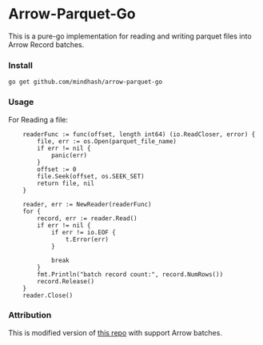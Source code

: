 # Arrow-Parquet-Go

This is a pure-go implementation for reading and writing parquet files into Arrow Record batches. 

### Install
``` go get github.com/mindhash/arrow-parquet-go ```

### Usage

For Reading a file: 

``` 
    readerFunc := func(offset, length int64) (io.ReadCloser, error) {
        file, err := os.Open(parquet_file_name)
        if err != nil {
            panic(err)
        }   
        offset := 0 
        file.Seek(offset, os.SEEK_SET)
        return file, nil
	}

    reader, err := NewReader(readerFunc)
    for {
		record, err := reader.Read()
		if err != nil {
			if err != io.EOF {
				t.Error(err)
			}

			break
		}
        fmt.Println("batch record count:", record.NumRows())
        record.Release()
    }
    reader.Close()

```


### Attribution
This is modified version of [this repo](https://github.com/minio/parquet-go) with support Arrow batches.

